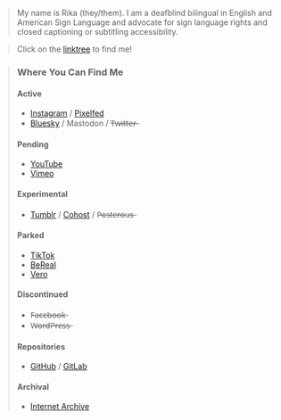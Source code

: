 > My name is Rika (they/them). I am a deafblind bilingual in English and American Sign Language and advocate for sign language rights and closed captioning or subtitling accessibility.    


>Click on the [linktree](https://linktr.ee/rikaklassen) to find me!  


> ### Where You Can Find Me
> #### Active
> - [Instagram](https://www.instagram.com/rikaklassen/) / [Pixelfed](https://pixelfed.social/rikaklassen)
> - [Bluesky](https://bsky.app/profile/rikaklassen.bsky.social) / Mastodon / T̶w̶i̶t̶t̶e̶r̶ 
> #### Pending
> - [YouTube](https://www.youtube.com/@rikaklassen)
> - [Vimeo](https://vimeo.com/rikaklassen)
> #### Experimental
> - [Tumblr](https://rikaklassen.tumblr.com) /  [Cohost](https://cohost.org/rikaklassen) /  P̶o̶s̶t̶e̶r̶o̶u̶s̶
> #### Parked
> - [TikTok](https://tiktok.com/@rikaklassen)
> - [BeReal](https://bere.al/rikaklassen)
> - [Vero](https://vero.co/rikaklassen)
> #### Discontinued
> - F̶a̶c̶e̶b̶o̶o̶k̶
> - W̶o̶r̶d̶P̶r̶e̶s̶s̶
> #### Repositories
> - [GitHub](https://github.com/rikaklassen) / [GitLab](https://gitlab.com/rikaklassen)
> #### Archival
> - [Internet Archive](https://archive.org/details/@rika_klassen)
